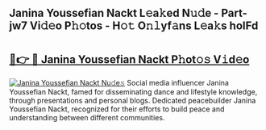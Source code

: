 ## Janina Youssefian Nackt L𝚎a𝚔ed N𝚞𝚍e - Part-jw7 Vi𝚍𝚎o P𝚑𝚘tos - H𝚘𝚝 O𝚗𝚕yf𝚊ns L𝚎a𝚔s hoIFd

# <h2><a href="http://kf6vrwd.oniu.top/?m=Janina+Youssefian+Nackt">🔗👉 🔴 Janina Youssefian Nackt P𝚑ot𝚘𝚜 V𝚒d𝚎o</a></h2>

[![Janina Youssefian Nackt Nu𝚍e𝚜](https://i.imgur.com/0qMVB7G.gif)](http://kf6vrwd.oniu.top/?m=Janina+Youssefian+Nackt)
Social media influencer Janina Youssefian Nackt, famed for disseminating dance and lifestyle knowledge, through presentations and personal blogs. Dedicated peacebuilder Janina Youssefian Nackt, recognized for their efforts to build peace and understanding between different communities.  
